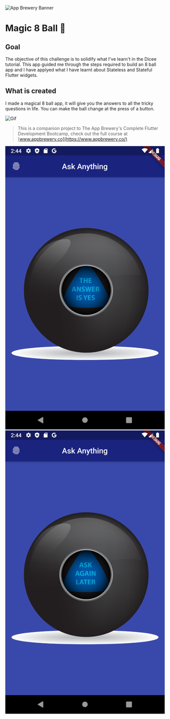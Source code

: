 ![App Brewery Banner](https://github.com/londonappbrewery/Images/blob/master/AppBreweryBanner.png)


# Magic 8 Ball 🎱

## Goal

The objective of this challenge is to solidify what I've learn't in the Dicee tutorial. This app guided me through the steps required to build an 8 ball app and I have applyed what I have learnt about Stateless and Stateful Flutter widgets.


## What is created

I made a magical 8 ball app, it will give you the answers to all the tricky questions in life. You can make the ball change at the press of a button. 

![Gif](https://github.com/londonappbrewery/Images/blob/master/8-ball-flutter-gif.gif)


>This is a companion project to The App Brewery's Complete Flutter Development Bootcamp, check out the full course at [www.appbrewery.co](https://www.appbrewery.co/)

![](https://github.com/ArafatRohan93/Magic_8_Ball_Flutter/blob/master/Screenshot1.png)
![](https://github.com/ArafatRohan93/Magic_8_Ball_Flutter/blob/master/Screenshot2.png)

